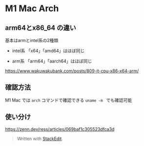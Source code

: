 # M1 Mac Arch

## arm64とx86_64 の違い
基本はarmとintel系の2種類

- intel系
「x64」「amd64」はほぼ同じ

- arm系
「arm64」「aarch64」はほぼ同じ

https://www.wakuwakubank.com/posts/809-it-cpu-x86-x64-arm/


## 確認方法
M1 Mac では `arch` コマンドで確認できる
`uname -m ` でも確認可能


## 使い分け
https://zenn.dev/ress/articles/069baf1c305523dfca3d


> Written with [StackEdit](https://stackedit.io/).
<!--stackedit_data:
eyJoaXN0b3J5IjpbMjM0MzgxNzkwXX0=
-->